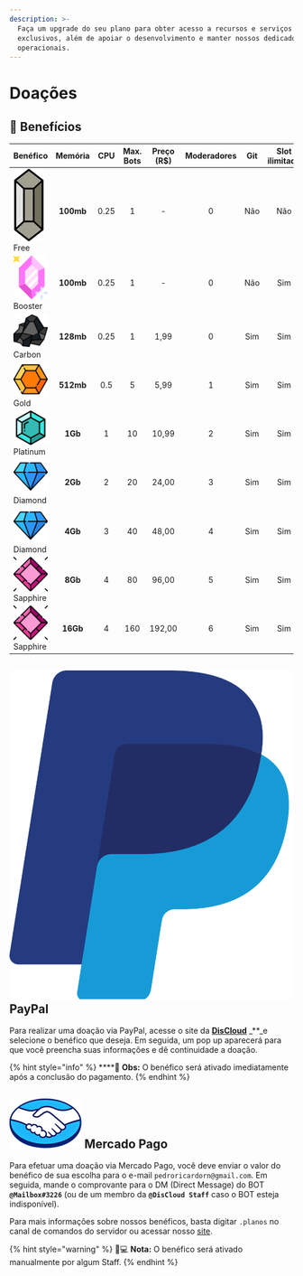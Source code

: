 ```yaml
---
description: >-
  Faça um upgrade do seu plano para obter acesso a recursos e serviços
  exclusivos, além de apoiar o desenvolvimento e manter nossos dedicados
  operacionais.
---
```


# Doações

## 💎 Benefícios

| Benéfico | Memória | CPU | Max. Bots | Preço \(R$\) | Moderadores | Git | Slot ilimitado | Timer |
| :--- | :---: | :---: | :---: | :---: | :---: | :---: | :---: | :---: |
| ![](.gitbook/assets/free.png) Free | **100mb** | 0.25 | 1 | - | 0 | Não | Não | Sim |
| ![](.gitbook/assets/booster.png) Booster | **100mb** | 0.25 | 1 | - | 0 | Não | Sim | Não |
| ![](.gitbook/assets/carbon.png) Carbon | **128mb** | 0.25 | 1 | 1,99 | 0 | Sim | Sim | Não |
| ![](.gitbook/assets/gold.png) Gold | **512mb** | 0.5 | 5 | 5,99 | 1 | Sim | Sim | Não |
| ![](.gitbook/assets/platinum.png) Platinum | **1Gb** | 1 | 10 | 10,99 | 2 | Sim | Sim | Não |
| ![](.gitbook/assets/diamond.png) Diamond | **2Gb** | 2 | 20 | 24,00 | 3 | Sim | Sim | Não |
| ![](.gitbook/assets/diamond.png) Diamond | **4Gb** | 3 | 40 | 48,00 | 4 | Sim | Sim | Não |
| ![](.gitbook/assets/sapphire.png) Sapphire | **8Gb** | 4 | 80 | 96,00 | 5 | Sim | Sim | Não |
| ![](.gitbook/assets/sapphire.png) Sapphire | **16Gb** | 4 | 160 | 192,00 | 6 | Sim | Sim | Não |

## ![](.gitbook/assets/paypal.png) PayPal

Para realizar uma doação via PayPal, acesse o site da [**DisCloud**](https://discloudbot.com/) _\*\*_e selecione o benéfico que deseja. Em seguida, um pop up aparecerá para que você preencha suas informações e dê continuidade a doação.

{% hint style="info" %}
\*\*\*\*🤩 **Obs:** O benéfico será ativado imediatamente após a conclusão do pagamento.
{% endhint %}

## ![](.gitbook/assets/mercadopago.png) Mercado Pago

Para efetuar uma doação via Mercado Pago, você deve enviar o valor do benéfico de sua escolha para o e-mail `pedroricardorn@gmail.com`. Em seguida, mande o comprovante para o DM \(Direct Message\) do BOT **`@Mailbox#3226`** \(ou de um membro da **`@DisCloud Staff`** caso o BOT esteja indisponível\).

Para mais informações sobre nossos benéficos, basta digitar `.planos` no canal de comandos do servidor ou acessar nosso [site](https://discloudbot.com/).

{% hint style="warning" %}
👨💻 **Nota:** O benéfico será ativado manualmente por algum Staff.
{% endhint %}

